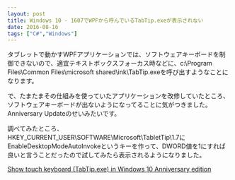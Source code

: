 ```yaml
---
layout: post
title: Windows 10 - 1607でWPFから呼んでいるTabTip.exeが表示されない
date: 2016-08-16
tags: ["C#","Windows"]
---
```


タブレットで動かすWPFアプリケーションでは、ソフトウェアキーボードを制御できないので、適宜テキストボックスフォーカス時などに、c:\Program Files\Common Files\microsoft shared\ink\TabTip.exeを呼び出すようなことになります。

で、たまたまその仕組みを使っていたアプリケーションを改修していたところ、ソフトウェアキーボードが出ないようになってることに気がつきました。Anniversary Updateのせいみたいです。

調べてみたところ、HKEY_CURRENT_USER\SOFTWARE\Microsoft\TabletTip\1.7にEnableDesktopModeAutoInvokeというキーを作って、DWORD値を1にすれば良いと言うことだったので試してみたら表示されるようになりました。

[Show touch keyboard (TabTip.exe) in Windows 10 Anniversary edition](http://stackoverflow.com/questions/38774139/show-touch-keyboard-tabtip-exe-in-windows-10-anniversary-edition)